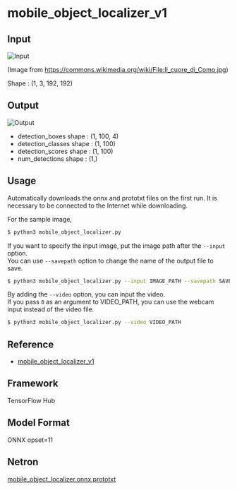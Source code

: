 # mobile_object_localizer_v1

## Input

![Input](demo.jpg)

(Image from https://commons.wikimedia.org/wiki/File:Il_cuore_di_Como.jpg)

Shape : (1, 3, 192, 192)  

## Output

![Output](output.png)

- detection_boxes shape : (1, 100, 4)
- detection_classes shape : (1, 100)
- detection_scores shape : (1, 100)
- num_detections shape : (1,)

## Usage
Automatically downloads the onnx and prototxt files on the first run.
It is necessary to be connected to the Internet while downloading.

For the sample image,
```bash
$ python3 mobile_object_localizer.py
```

If you want to specify the input image, put the image path after the `--input` option.  
You can use `--savepath` option to change the name of the output file to save.
```bash
$ python3 mobile_object_localizer.py --input IMAGE_PATH --savepath SAVE_IMAGE_PATH
```

By adding the `--video` option, you can input the video.   
If you pass `0` as an argument to VIDEO_PATH, you can use the webcam input instead of the video file.
```bash
$ python3 mobile_object_localizer.py --video VIDEO_PATH
```

## Reference

- [mobile_object_localizer_v1](https://tfhub.dev/google/object_detection/mobile_object_localizer_v1/1)

## Framework

TensorFlow Hub

## Model Format

ONNX opset=11

## Netron

[mobile_object_localizer.onnx.prototxt](https://netron.app/?url=https://storage.googleapis.com/ailia-models/mobile_object_localizer/mobile_object_localizer.onnx.prototxt)
